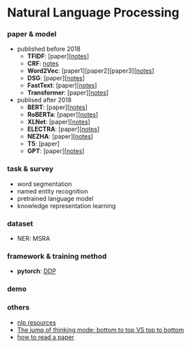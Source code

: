 # Natural Language Processing

### paper & model

- published before 2018
    - **TFIDF**: [paper][[notes](TFIDF.pdf)]
    - **CRF**: [notes](crf.pdf)
    - **Word2Vec**: [paper1][paper2][paper3][[notes](Word2Vec.pdf)]
    - **DSG**: [paper][[notes](dsg.html)]
    - **FastText**: [paper][[notes](fasttext.html)]
    - **Transformer**: [paper][[notes](Transformer.pdf)]
- publised after 2018
    - **BERT**: [paper][[notes](BERT.pdf)]
    - **RoBERTa**: [paper][[notes](RoBERTa.pdf)]
    - **XLNet**: [paper][[notes](XLNet_Transformer-XL.pdf)]
    - **ELECTRA**: [paper][[notes](ELECTRA.html)]
    - **NEZHA**: [paper][[notes](NEZHA.html)]
    - **T5**: [paper]
    - **GPT**: [paper][[notes]()]

### task & survey

- word segmentation
- named entity recognition
- pretrained language model
- knowledge representation learning

### dataset

- NER: MSRA

### framework & training method

- **pytorch**: [DDP]()

### demo

### others

- [nlp resources](nlp-resources)
- [The jump of thinking mode: bottom to top VS top to bottom](the-jump-of-thinking-mode-bottom-to-top-vs-top-to-bottom.md)
- [how to read a paper](how-to-read-paper)